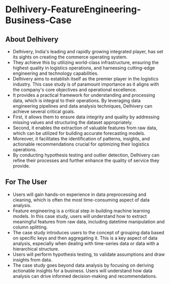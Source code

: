 # Delhivery-FeatureEngineering-Business-Case

## About Delhivery
- Delhivery, India's leading and rapidly growing integrated player, has set its sights on creating the commerce operating system.
- They achieve this by utilizing world-class infrastructure, ensuring the highest quality in logistics operations, and harnessing cutting-edge engineering and technology capabilities.
- Delhivery aims to establish itself as the premier player in the logistics industry. This case study is of paramount importance as it aligns with the company's core objectives and operational excellence.
- It provides a practical framework for understanding and processing data, which is integral to their operations. By leveraging data engineering pipelines and data analysis
techniques, Delhivery can achieve several critical goals.
- First, it allows them to ensure data integrity and quality by addressing missing values and structuring the dataset appropriately.
- Second, it enables the extraction of valuable features from raw data, which can be utilized for building accurate forecasting models.
- Moreover, it facilitates the identification of patterns, insights, and actionable recommendations crucial for optimizing their logistics operations.
- By conducting hypothesis testing and outlier detection, Delhivery can refine their processes and further enhance the quality of service they provide.

## For The User
- Users will gain hands-on experience in data preprocessing and cleaning, which is often the most time-consuming aspect of data analysis.
- Feature engineering is a critical step in building machine learning models. In this case study, users  will understand how to extract meaningful features from raw data,
including datetime manipulation and column splitting.
-  The case study introduces users to the concept of grouping data based on specific keys and then aggregating it. This is a key aspect of data analysis, especially when
dealing with time-series data or data with a hierarchical structure.
- Users will perform hypothesis testing, to validate assumptions and draw insights from data.
- The case study goes beyond data analysis by focusing on deriving actionable insights for a business. Users will understand how data analysis can drive informed decision-making and recommendations.
